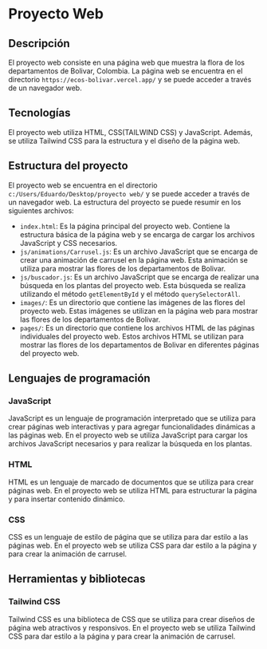 # Proyecto Web

## Descripción

El proyecto web consiste en una página web que muestra la flora de los departamentos de Bolivar, Colombia. La página web se encuentra en el directorio `https://ecos-bolivar.vercel.app/` y se puede acceder a través de un navegador web.

## Tecnologías

El proyecto web utiliza HTML, CSS(TAILWIND CSS) y JavaScript. Además, se utiliza Tailwind CSS para la estructura y el diseño de la página web.

## Estructura del proyecto

El proyecto web se encuentra en el directorio `c:/Users/Eduardo/Desktop/proyecto web/` y se puede acceder a través de un navegador web. La estructura del proyecto se puede resumir en los siguientes archivos:

- `index.html`: Es la página principal del proyecto web. Contiene la estructura básica de la página web y se encarga de cargar los archivos JavaScript y CSS necesarios.
- `js/animations/Carrusel.js`: Es un archivo JavaScript que se encarga de crear una animación de carrusel en la página web. Esta animación se utiliza para mostrar las flores de los departamentos de Bolivar.
- `js/buscador.js`: Es un archivo JavaScript que se encarga de realizar una búsqueda en los plantas del proyecto web. Esta búsqueda se realiza utilizando el método `getElementById` y el método `querySelectorAll`.
- `images/`: Es un directorio que contiene las imágenes de las flores del proyecto web. Estas imágenes se utilizan en la página web para mostrar las flores de los departamentos de Bolivar.
- `pages/`: Es un directorio que contiene los archivos HTML de las páginas individuales del proyecto web. Estos archivos HTML se utilizan para mostrar las flores de los departamentos de Bolivar en diferentes páginas del proyecto web.

## Lenguajes de programación

### JavaScript

JavaScript es un lenguaje de programación interpretado que se utiliza para crear páginas web interactivas y para agregar funcionalidades dinámicas a las páginas web. En el proyecto web se utiliza JavaScript para cargar los archivos JavaScript necesarios y para realizar la búsqueda en los plantas.

### HTML

HTML es un lenguaje de marcado de documentos que se utiliza para crear páginas web. En el proyecto web se utiliza HTML para estructurar la página y para insertar contenido dinámico.

### CSS 

CSS es un lenguaje de estilo de página que se utiliza para dar estilo a las páginas web. En el proyecto web se utiliza CSS para dar estilo a la página y para crear la animación de carrusel.

## Herramientas y bibliotecas

### Tailwind CSS

Tailwind CSS es una biblioteca de CSS que se utiliza para crear diseños de página web atractivos y responsivos. En el proyecto web se utiliza Tailwind CSS para dar estilo a la página y para crear la animación de carrusel.
